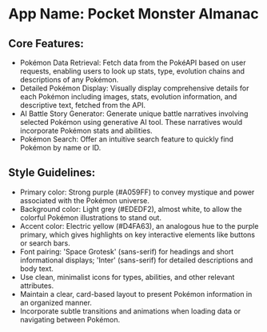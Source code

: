 # **App Name**: Pocket Monster Almanac

## Core Features:

- Pokémon Data Retrieval: Fetch data from the PokéAPI based on user requests, enabling users to look up stats, type, evolution chains and descriptions of any Pokémon.
- Detailed Pokémon Display: Visually display comprehensive details for each Pokémon including images, stats, evolution information, and descriptive text, fetched from the API.
- AI Battle Story Generator: Generate unique battle narratives involving selected Pokémon using generative AI tool. These narratives would incorporate Pokémon stats and abilities.
- Pokémon Search: Offer an intuitive search feature to quickly find Pokémon by name or ID.

## Style Guidelines:

- Primary color: Strong purple (#A059FF) to convey mystique and power associated with the Pokémon universe.
- Background color: Light grey (#EDEDF2), almost white, to allow the colorful Pokémon illustrations to stand out.
- Accent color: Electric yellow (#D4FA63), an analogous hue to the purple primary, which gives highlights on key interactive elements like buttons or search bars.
- Font pairing: 'Space Grotesk' (sans-serif) for headings and short informational displays; 'Inter' (sans-serif) for detailed descriptions and body text.
- Use clean, minimalist icons for types, abilities, and other relevant attributes.
- Maintain a clear, card-based layout to present Pokémon information in an organized manner.
- Incorporate subtle transitions and animations when loading data or navigating between Pokémon.